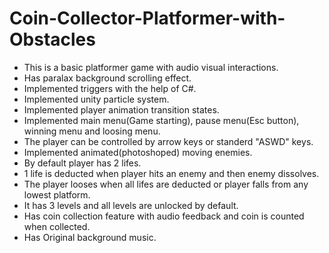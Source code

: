 # Coin-Collector-Platformer-with-Obstacles

- This is a basic platformer game with audio visual interactions.
- Has paralax background scrolling effect.
- Implemented triggers with the help of C#.
- Implemented unity particle system.
- Implemented player animation transition states.
- Implemented main menu(Game starting), pause menu(Esc button), winning menu and loosing menu.
- The player can be controlled by arrow keys or standerd "ASWD" keys.
- Implemented animated(photoshoped) moving enemies.
- By default player has 2 lifes.
- 1 life is deducted when player hits an enemy and then enemy dissolves.
- The player looses when all lifes are deducted or player falls from any lowest platform.
- It has 3 levels and all levels are unlocked by default.
- Has coin collection feature with audio feedback and coin is counted when collected.
- Has Original background music.

